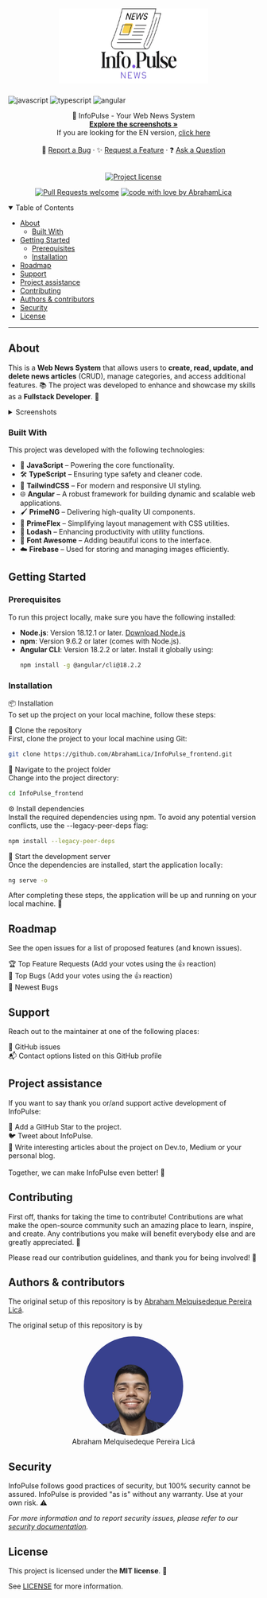<h1 align="center">
  <a href="https://github.com/AbrahamLica/InfoPulse_frontend">
    <!-- Please provide path to your logo here -->
    <img src="src/assets/logo.png" alt="Logo" width="300" height="150">
  </a>
</h1>

[JAVASCRIPT__BADGE]: https://img.shields.io/badge/Javascript-000?style=for-the-badge&logo=javascript
[TYPESCRIPT__BADGE]: https://img.shields.io/badge/typescript-D4FAFF?style=for-the-badge&logo=typescript
[ANGULAR__BADGE]: https://img.shields.io/badge/Angular-red?style=for-the-badge&logo=angular

![javascript][JAVASCRIPT__BADGE]
![typescript][TYPESCRIPT__BADGE]
![angular][ANGULAR__BADGE]

<div align="center">
  📰 InfoPulse - Your Web News System
  <br />
  <a href="#about"><strong>Explore the screenshots »</strong></a> 
  <br />
  If you are looking for the EN version, <a href="https://github.com/AbrahamLica/InfoPulse_frontend/README">click here</a>
  <br />
  <br />
  🐞 <a href="https://github.com/AbrahamLica/InfoPulse_frontend/issues/new?assignees=&labels=bug&template=01_BUG_REPORT.md&title=bug%3A+">Report a Bug</a>
  ·
  ✨ <a href="https://github.com/AbrahamLica/InfoPulse_frontend/issues/new?assignees=&labels=enhancement&template=02_FEATURE_REQUEST.md&title=feat%3A+">Request a Feature</a>
  ·
  ❓ <a href="https://github.com/AbrahamLica/InfoPulse_frontend/issues/new?assignees=&labels=question&template=04_SUPPORT_QUESTION.md&title=support%3A+">Ask a Question</a>
</div>

<div align="center">
  <br />

[![Project license](https://img.shields.io/github/license/AbrahamLica/InfoPulse_frontend.svg?style=flat-square)](LICENSE)

[![Pull Requests welcome](https://img.shields.io/badge/PRs-welcome-ff69b4.svg?style=flat-square)](https://github.com/AbrahamLica/InfoPulse_frontend/issues?q=is%3Aissue+is%3Aopen+label%3A%22help+wanted%22)
[![code with love by AbrahamLica](https://img.shields.io/badge/%3C%2F%3E%20with%20%E2%99%A5%20by-AbrahamLica-ff1414.svg?style=flat-square)](https://github.com/AbrahamLica)

</div>

<details open="open">
  <summary>Table of Contents</summary>

- [About](#about)
  - [Built With](#built-with)
- [Getting Started](#getting-started)
  - [Prerequisites](#prerequisites)
  - [Installation](#installation)
- [Roadmap](#roadmap)
- [Support](#support)
- [Project assistance](#project-assistance)
- [Contributing](#contributing)
- [Authors & contributors](#authors--contributors)
- [Security](#security)
- [License](#license)

</details>

---

## About

This is a **Web News System** that allows users to **create, read, update, and delete news articles** (CRUD), manage categories, and access additional features. 📚
The project was developed to enhance and showcase my skills as a **Fullstack Developer**. 🚀

<details>
  <summary>Screenshots</summary>
  <br>

|                            Home Page                             |                             Home Page                              |
| :--------------------------------------------------------------: | :----------------------------------------------------------------: |
| <img src="screenshots/home.png" title="Home Page" width="400px"> | <img src="screenshots/home-2.png" title="Home Page" width="400px"> |

|                              Register Page                               |                             Login Page                             |
| :----------------------------------------------------------------------: | :----------------------------------------------------------------: |
| <img src="screenshots/register.png" title="Register Page" width="400px"> | <img src="screenshots/login.png" title="Login Page" width="400px"> |

|                               Create category                                |                             Create News                              |
| :--------------------------------------------------------------------------: | :------------------------------------------------------------------: |
| <img src="screenshots/c-category.png" title="Create Category" width="400px"> | <img src="screenshots/c-news.png" title="Create News" width="400px"> |

|                             Panel News Page                             |                             News Page                              |
| :---------------------------------------------------------------------: | :----------------------------------------------------------------: |
| <img src="screenshots/panel.png" title="Panel News Page" width="400px"> | <img src="screenshots/news-2.png" title="News Page" width="400px"> |

</details>

### Built With

This project was developed with the following technologies:

- 🌟 **JavaScript** – Powering the core functionality.
- 🛠️ **TypeScript** – Ensuring type safety and cleaner code.
- 🎨 **TailwindCSS** – For modern and responsive UI styling.
- 🌐 **Angular** – A robust framework for building dynamic and scalable web applications.
- 🖌️ **PrimeNG** – Delivering high-quality UI components.
- 📏 **PrimeFlex** – Simplifying layout management with CSS utilities.
- 🔗 **Lodash** – Enhancing productivity with utility functions.
- 🎨 **Font Awesome** – Adding beautiful icons to the interface.
- ☁️ **Firebase** – Used for storing and managing images efficiently.

## Getting Started

### Prerequisites

To run this project locally, make sure you have the following installed:

- **Node.js**: Version 18.12.1 or later. [Download Node.js](https://nodejs.org/)
- **npm**: Version 9.6.2 or later (comes with Node.js).
- **Angular CLI**: Version 18.2.2 or later. Install it globally using:
  ```bash
  npm install -g @angular/cli@18.2.2
  ```

### Installation

📦 Installation <br>
To set up the project on your local machine, follow these steps:

🔗 Clone the repository <br>
First, clone the project to your local machine using Git:

```bash
git clone https://github.com/AbrahamLica/InfoPulse_frontend.git
```

📂 Navigate to the project folder <br>
Change into the project directory:

```bash
cd InfoPulse_frontend
```

⚙️ Install dependencies <br>
Install the required dependencies using npm. To avoid any potential version conflicts, use the --legacy-peer-deps flag:

```bash
npm install --legacy-peer-deps
```

🚀 Start the development server <br>
Once the dependencies are installed, start the application locally:

```bash
ng serve -o
```

After completing these steps, the application will be up and running on your local machine. 🎉

## Roadmap

See the open issues for a list of proposed features (and known issues).

🏆 Top Feature Requests (Add your votes using the 👍 reaction) <br>
🐞 Top Bugs (Add your votes using the 👍 reaction) <br>
🐛 Newest Bugs

## Support

Reach out to the maintainer at one of the following places:

📝 GitHub issues <br>
📬 Contact options listed on this GitHub profile

## Project assistance

If you want to say thank you or/and support active development of InfoPulse:

🌟 Add a GitHub Star to the project. <br>
🐦 Tweet about InfoPulse. <br>
📝 Write interesting articles about the project on Dev.to, Medium or your personal blog. <br> <br>
Together, we can make InfoPulse even better! 🚀

## Contributing

First off, thanks for taking the time to contribute! Contributions are what make the open-source community such an amazing place to learn, inspire, and create. Any contributions you make will benefit everybody else and are greatly appreciated. 💖

Please read our contribution guidelines, and thank you for being involved! 🙏

## Authors & contributors

The original setup of this repository is by [Abraham Melquisedeque Pereira Licá](https://github.com/AbrahamLica).

The original setup of this repository is by

<div align="center">
  <img src="src/assets/me.jpg" alt="Abraham Melquisedeque Pereira Licá" style="border-radius: 50%; width: 200px; object-fit: cover;">
  <br>
  Abraham Melquisedeque Pereira Licá
</div>

## Security

InfoPulse follows good practices of security, but 100% security cannot be assured.
InfoPulse is provided "as is" without any warranty. Use at your own risk. ⚠️

_For more information and to report security issues, please refer to our [security documentation](docs/SECURITY.md)._

## License

This project is licensed under the **MIT license**. 📜

See [LICENSE](LICENSE) for more information.
